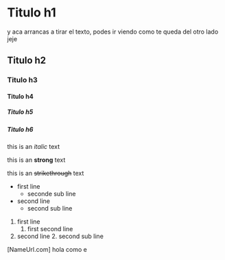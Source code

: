 <!-- HEADINGS -->

# Titulo h1

y aca arrancas a tirar el texto, podes ir viendo como te queda del otro lado jeje 

## Titulo h2

### Titulo h3

#### Titulo h4

##### Titulo h5

##### Titulo h6

<!-- italic -->
this is an *italic* text

<!-- strong -->
this is an **strong** text

<!-- strikethrough -->
this is an ~~strikethrough~~ text

<!-- UL -->
* first line
    * seconde sub line
* second line
    * second sub line

<!-- IL -->
1. first line
    1. first second line
2. second line
    2. second sub line

<!-- URL/Links -->
[NameUrl.com]
 hola como e


 ``` JavaScript
```